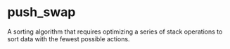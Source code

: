 # push_swap
A sorting algorithm that requires optimizing a series of stack operations to sort data with the fewest possible actions.
